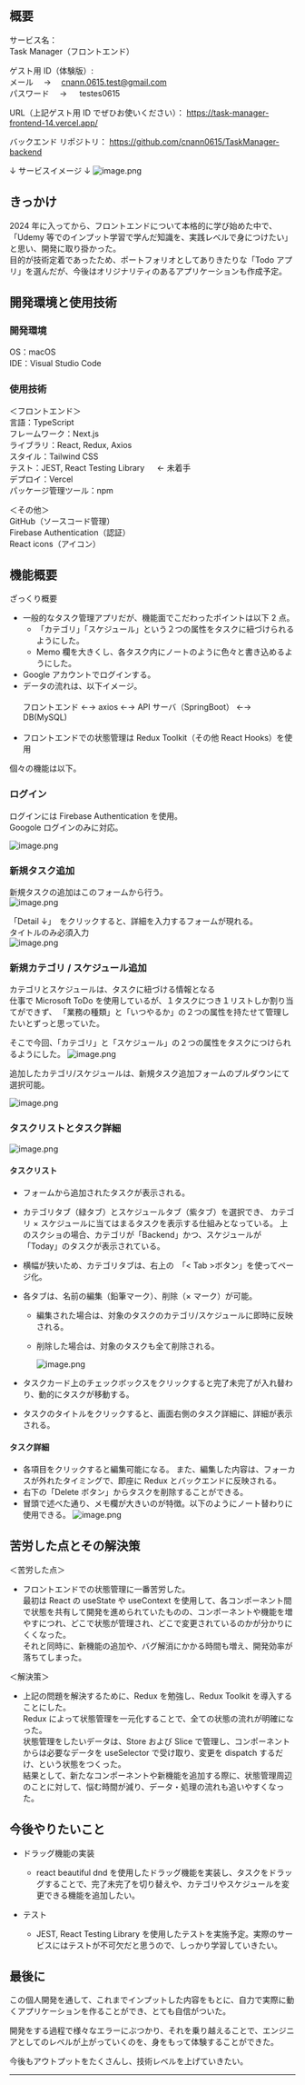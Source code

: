 ## 概要

サービス名：<br>
Task Manager（フロントエンド）

ゲスト用 ID（体験版）:<br>
メール　 → 　cnann.0615.test@gmail.com<br>
パスワード　 → 　 testes0615

URL（上記ゲスト用 ID でぜひお使いください）： https://task-manager-frontend-14.vercel.app/

バックエンド リポジトリ：
https://github.com/cnann0615/TaskManager-backend

↓ サービスイメージ ↓
![image.png](https://qiita-image-store.s3.ap-northeast-1.amazonaws.com/0/3817219/93309d5d-4e3b-60a4-8f97-f06f4698d351.png)

## きっかけ

2024 年に入ってから、フロントエンドについて本格的に学び始めた中で、
「Udemy 等でのインプット学習で学んだ知識を、実践レベルで身につけたい」
と思い、開発に取り掛かった。<br>
目的が技術定着であったため、ポートフォリオとしてありきたりな「Todo アプリ」を選んだが、今後はオリジナリティのあるアプリケーションも作成予定。

## 開発環境と使用技術

### 開発環境

OS：macOS<br>
IDE：Visual Studio Code

### 使用技術

＜フロントエンド＞<br>
言語：TypeScript<br>
フレームワーク：Next.js<br>
ライブラリ：React, Redux, Axios<br>
スタイル：Tailwind CSS<br>
テスト：JEST, React Testing Library 　 ← 未着手<br>
デプロイ：Vercel<br>
パッケージ管理ツール：npm<br>

＜その他＞<br>
GitHub（ソースコード管理）<br>
Firebase Authentication（認証）<br>
React icons（アイコン）<br>

## 機能概要

ざっくり概要<br>

- 一般的なタスク管理アプリだが、機能面でこだわったポイントは以下 2 点。
  - 「カテゴリ」「スケジュール」という２つの属性をタスクに紐づけられるようにした。
  - Memo 欄を大きくし、各タスク内にノートのように色々と書き込めるようにした。
- Google アカウントでログインする。
- データの流れは、以下イメージ。<br><br>
  フロントエンド ←→ axios ←→ API サーバ（SpringBoot） ←→ DB(MySQL)
  <br><br>
- フロントエンドでの状態管理は Redux Toolkit（その他 React Hooks）を使用

個々の機能は以下。

### ログイン

ログインには Firebase Authentication を使用。<br>
Googole ログインのみに対応。<br>

![image.png](https://qiita-image-store.s3.ap-northeast-1.amazonaws.com/0/3817219/560054cb-8ea2-ae21-f070-90fd5e2b33b9.png)

### 新規タスク追加

新規タスクの追加はこのフォームから行う。<br>
![image.png](https://qiita-image-store.s3.ap-northeast-1.amazonaws.com/0/3817219/89053edc-2458-7895-be33-e181c53396a9.png)

「Detail ↓」　をクリックすると、詳細を入力するフォームが現れる。<br>
タイトルのみ必須入力<br>
![image.png](https://qiita-image-store.s3.ap-northeast-1.amazonaws.com/0/3817219/244a6b4b-b1e8-70db-e8f9-15de2674ec8c.png)

### 新規カテゴリ / スケジュール追加

カテゴリとスケジュールは、タスクに紐づける情報となる<br>
仕事で Microsoft ToDo を使用しているが、１タスクにつき１リストしか割り当てができず、
「業務の種類」と「いつやるか」の２つの属性を持たせて管理したいとずっと思っていた。<br>

そこで今回、「カテゴリ」と「スケジュール」の２つの属性をタスクにつけられるようにした。
![image.png](https://qiita-image-store.s3.ap-northeast-1.amazonaws.com/0/3817219/483e4d2c-6647-615b-3eb0-0c119508214a.png)

追加したカテゴリ/スケジュールは、新規タスク追加フォームのプルダウンにて選択可能。<br>

![image.png](https://qiita-image-store.s3.ap-northeast-1.amazonaws.com/0/3817219/8e5c353d-0aee-9d5b-a749-78e4ed1bd78f.png)

### タスクリストとタスク詳細

![image.png](https://qiita-image-store.s3.ap-northeast-1.amazonaws.com/0/3817219/59dedb22-25d5-081c-088a-48bccc1493fd.png)

#### タスクリスト

- フォームから追加されたタスクが表示される。

- カテゴリタブ（緑タブ）とスケジュールタブ（紫タブ）を選択でき、
  カテゴリ × スケジュールに当てはまるタスクを表示する仕組みとなっている。
  上のスクショの場合、カテゴリが「Backend」かつ、スケジュールが「Today」のタスクが表示されている。

- 横幅が狭いため、カテゴリタブは、右上の　「< Tab >ボタン」を使ってページ化。

- 各タブは、名前の編集（鉛筆マーク）、削除（× マーク）が可能。

  - 編集された場合は、対象のタスクのカテゴリ/スケジュールに即時に反映される。
  - 削除した場合は、対象のタスクも全て削除される。

    ![image.png](https://qiita-image-store.s3.ap-northeast-1.amazonaws.com/0/3817219/0311ccb1-ad4d-e8fa-5c18-bb694c365939.png)

- タスクカード上のチェックボックスをクリックすると完了未完了が入れ替わり、動的にタスクが移動する。
- タスクのタイトルをクリックすると、画面右側のタスク詳細に、詳細が表示される。

#### タスク詳細

- 各項目をクリックすると編集可能になる。
  また、編集した内容は、フォーカスが外れたタイミングで、即座に Redux とバックエンドに反映される。
- 右下の「Delete ボタン」からタスクを削除することができる。
- 冒頭で述べた通り、メモ欄が大きいのが特徴。以下のようにノート替わりに使用できる。
  ![image.png](https://qiita-image-store.s3.ap-northeast-1.amazonaws.com/0/3817219/679ba1c7-3685-ab01-872d-8e59003656f6.png)

## 苦労した点とその解決策

＜苦労した点＞<br>

- フロントエンドでの状態管理に一番苦労した。<br>
  最初は React の useState や useContext を使用して、各コンポーネント間で状態を共有して開発を進められていたものの、コンポーネントや機能を増やすにつれ、どこで状態が管理され、どこで変更されているのかが分かりにくくなった。<br>
  それと同時に、新機能の追加や、バグ解消にかかる時間も増え、開発効率が落ちてしまった。<br>

＜解決策＞<br>

- 上記の問題を解決するために、Redux を勉強し、Redux Toolkit を導入することにした。<br>
  Redux によって状態管理を一元化することで、全ての状態の流れが明確になった。<br>
  状態管理をしたいデータは、Store および Slice で管理し、コンポーネントからは必要なデータを useSelector で受け取り、変更を dispatch するだけ、という状態をつくった。<br>
  結果として、新たなコンポーネントや新機能を追加する際に、状態管理周辺のことに対して、悩む時間が減り、データ・処理の流れも追いやすくなった。<br>

## 今後やりたいこと

- ドラッグ機能の実装

  - react beautiful dnd を使用したドラッグ機能を実装し、タスクをドラッグすることで、完了未完了を切り替えや、カテゴリやスケジュールを変更できる機能を追加したい。

- テスト
  - JEST, React Testing Library を使用したテストを実施予定。実際のサービスにはテストが不可欠だと思うので、しっかり学習していきたい。

## 最後に

この個人開発を通して、これまでインプットした内容をもとに、自力で実際に動くアプリケーションを作ることができ、とても自信がついた。<br>

開発をする過程で様々なエラーにぶつかり、それを乗り越えることで、エンジニアとしてのレベルが上がっていくのを、身をもって体験することができた。<br>

今後もアウトプットをたくさんし、技術レベルを上げていきたい。<br>

---
